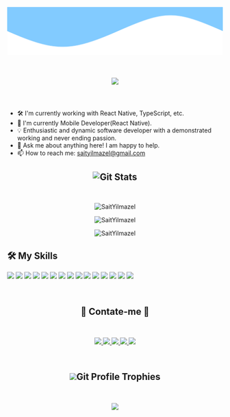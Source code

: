 

<img src="header.svg">
<h1 align="center">
    <img  src="https://readme-typing-svg.herokuapp.com?font=Arial+black&color=%2336BCF7&size=30&center=true&vCenter=true&lines=Hello+There!+%F0%9F%91%8B;I'm+Sait;Nice+to+meet+you!">
</h1>
<br>

- 🛠 I'm currently working with React Native, TypeScript, etc.
- 🚀 I'm currently Mobile Developer(React Native).
- 💡 Enthusiastic and dynamic software developer with a demonstrated working and never ending passion.
- 💬 Ask me about anything here! I am happy to help.
- 📫 How to reach me: saityilmazel@gmail.com

<h2 align="center"><img src="https://media.giphy.com/media/W5eoZHPpUx9sapR0eu/giphy.gif" width="30px" alt="Git"/>&nbsp;Stats</h2>
<br>

<p align="center"><img width=450 src="https://github-readme-stats.vercel.app/api?username=SaitYilmazel&border_color=36BCF7&theme=react" alt="SaitYilmazel"  /></p>
<p align="center"><img width=450 src="https://github-readme-stats.vercel.app/api/top-langs?username=SaitYilmazel&show_icons=true&locale=en&layout=compact&border_color=36BCF7&theme=react" alt="SaitYilmazel" /></p>
<p align="center"><img width="450" src="https://github-readme-streak-stats.herokuapp.com/?user=SaitYilmazel&border=36BCF7&theme=react" alt="SaitYilmazel"  /></p>

## 🛠️ My Skills

<p align="left"> 
<a href="https://reactnative.dev/" target="_blank"><img src="https://img.shields.io/badge/React_Native-20232A?style=for-the-badge&logo=react&logoColor=white"></a>
<a href="https://www.typescriptlang.org" target="_blank"><img src="https://img.shields.io/badge/typescript-%23007ACC.svg?style=for-the-badge&logo=typescript&logoColor=white"></a>
<a href="https://www.javascript.com/" target="_blank"><img src="https://img.shields.io/badge/JavaScript-F7DF1E?style=for-the-badge&logo=javascript&logoColor=black"></a>
<a href="https://firebase.google.com/" target="_blank"><img src="https://img.shields.io/badge/firebase-%23039BE5.svg?style=for-the-badge&logo=firebase"></a>
<a href="https://redux.js.org/" target="_blank"><img src="https://img.shields.io/badge/Redux-593D88?style=for-the-badge&logo=redux&logoColor=white"></a>
<a href="https://developer.android.com/" target="_blank"><img src="https://img.shields.io/badge/Android-3DDC84?style=for-the-badge&logo=android&logoColor=white"></a>
<a href="https://www.w3schools.com/html/" target="_blank"><img src="https://img.shields.io/badge/HTML5-E34F26?style=for-the-badge&logo=html5&logoColor=white"></a>
<a href="https://www.w3schools.com/css/" target="_blank"><img src="https://img.shields.io/badge/CSS3-1572B6?style=for-the-badge&logo=css3&logoColor=white"></a>
<a href="https://git-scm.com/" target="_blank"><img src="https://img.shields.io/badge/git-%23F05033.svg?style=for-the-badge&logo=git&logoColor=white"></a>
<a href="https://github.com" target="_blank"><img src="https://img.shields.io/badge/github-%23121011.svg?style=for-the-badge&logo=github&logoColor=white"></a>
<a href="https://www.figma.com/" target="_blank"><img src="https://img.shields.io/badge/figma-%23F24E1E.svg?style=for-the-badge&logo=figma&logoColor=white"></a>
<a href="https://developer.android.com/studio" target="_blank"><img src="https://img.shields.io/badge/Android%20Studio-3DDC84.svg?style=for-the-badge&logo=android studio&logoColor=white"></a>
<a href="https://code.visualstudio.com/" target="_blank"><img src="https://img.shields.io/badge/VSCode-22335F?style=for-the-badge&logo=visualstudio&logoColor=white"></a>
<a href="https://developer.apple.com/xcode/" target="_blank"><img src="https://img.shields.io/badge/Xcode-007ACC?style=for-the-badge&logo=Xcode&logoColor=white"></a>
<a href="https://yarnpkg.com/" target="_blank"><img src="https://img.shields.io/badge/yarn-%232C8EBB.svg?style=for-the-badge&logo=yarn&logoColor=white"></a>
</p>

<br>
<h2 align="center">📳 Contate-me 📳</h2>
<br>

<div>
    <p align="center">
        <a href="https://www.linkedin.com/in/sait-yılmazel-518b33181/" target="_blank">
            <img height="28" src="https://img.shields.io/badge/-LinkedIn-%230077B5?style=for-the-badge&logo=linkedin&logoColor=white" target="_blank">
        </a> 
        <a href="mailto:saityilmazel@gmail.com">
            <img height="28"  src="https://img.shields.io/badge/Gmail-D14836?style=for-the-badge&logo=gmail&logoColor=white">
        </a>
        <a href="https://www.instagram.com/saityilmazel/" target="_blank">
            <img height="28" src="https://img.shields.io/badge/-Instagram-%23E4405F?style=for-the-badge&logo=instagram&logoColor=white" target="_blank">
        </a>
        <a href="https://twitter.com/SaitYILMAZEL" target="_blank">
            <img height="28" src="https://img.shields.io/badge/X-%23000000.svg?style=for-the-badge&logo=X&logoColor=white" target="_blank">
        </a> 
        <a href="mailto: saityilmazel@gmail.com" target="_blank">
            <img height="28" src="https://img.shields.io/badge/-Hackerrank-2EC866?style=for-the-badge&logo=HackerRank&logoColor=white" target="_blank">
        </a> 
    </p>
</div><br>

<h2 align="center"> <img width="50" src="https://media.giphy.com/media/QaMcXSekUWx7aogAUr/giphy.gif"/>Git Profile Trophies</h2><br>
<p align="center"><img src="https://github-profile-trophy.vercel.app/?username=SaitYilmazel&theme=gruvbox" />
